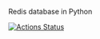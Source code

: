 Redis database in Python

[![Actions Status](https://github.com/VirabG/redis/workflows/Python%20package/badge.svg)](https://github.com/VirabG/redis/actions)

